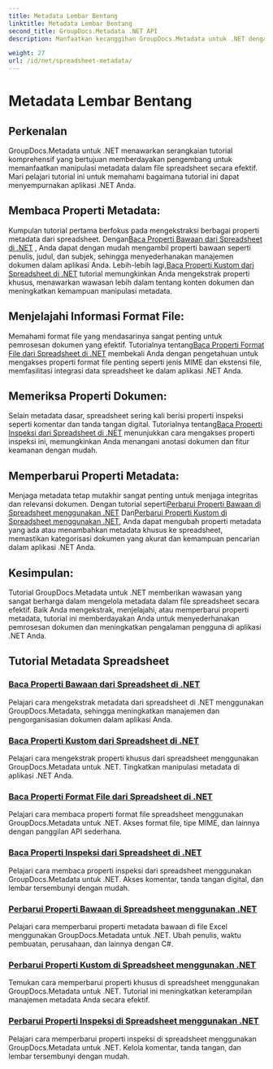 ```yaml
---
title: Metadata Lembar Bentang
linktitle: Metadata Lembar Bentang
second_title: GroupDocs.Metadata .NET API
description: Manfaatkan kecanggihan GroupDocs.Metadata untuk .NET dengan tutorial membaca dan memperbarui properti spreadsheet. Tingkatkan manipulasi metadata di aplikasi .NET Anda.

weight: 27
url: /id/net/spreadsheet-metadata/
---
```


# Metadata Lembar Bentang

## Perkenalan

GroupDocs.Metadata untuk .NET menawarkan serangkaian tutorial komprehensif yang bertujuan memberdayakan pengembang untuk memanfaatkan manipulasi metadata dalam file spreadsheet secara efektif. Mari pelajari tutorial ini untuk memahami bagaimana tutorial ini dapat menyempurnakan aplikasi .NET Anda.

## Membaca Properti Metadata:
Kumpulan tutorial pertama berfokus pada mengekstraksi berbagai properti metadata dari spreadsheet. Dengan[Baca Properti Bawaan dari Spreadsheet di .NET](./read-built-in-properties-spreadsheets/) , Anda dapat dengan mudah mengambil properti bawaan seperti penulis, judul, dan subjek, sehingga menyederhanakan manajemen dokumen dalam aplikasi Anda. Lebih-lebih lagi,[Baca Properti Kustom dari Spreadsheet di .NET](./read-custom-properties-spreadsheets/) tutorial memungkinkan Anda mengekstrak properti khusus, menawarkan wawasan lebih dalam tentang konten dokumen dan meningkatkan kemampuan manipulasi metadata.

## Menjelajahi Informasi Format File:
 Memahami format file yang mendasarinya sangat penting untuk pemrosesan dokumen yang efektif. Tutorialnya tentang[Baca Properti Format File dari Spreadsheet di .NET](./read-file-format-properties-spreadsheets/) membekali Anda dengan pengetahuan untuk mengakses properti format file penting seperti jenis MIME dan ekstensi file, memfasilitasi integrasi data spreadsheet ke dalam aplikasi .NET Anda.

## Memeriksa Properti Dokumen:
Selain metadata dasar, spreadsheet sering kali berisi properti inspeksi seperti komentar dan tanda tangan digital. Tutorialnya tentang[Baca Properti Inspeksi dari Spreadsheet di .NET](./read-inspection-properties-spreadsheets/) menunjukkan cara mengakses properti inspeksi ini, memungkinkan Anda menangani anotasi dokumen dan fitur keamanan dengan mudah.

## Memperbarui Properti Metadata:
 Menjaga metadata tetap mutakhir sangat penting untuk menjaga integritas dan relevansi dokumen. Dengan tutorial seperti[Perbarui Properti Bawaan di Spreadsheet menggunakan .NET](./update-built-in-properties-spreadsheets/) Dan[Perbarui Properti Kustom di Spreadsheet menggunakan .NET](./update-custom-properties-spreadsheets/), Anda dapat mengubah properti metadata yang ada atau menambahkan metadata khusus ke spreadsheet, memastikan kategorisasi dokumen yang akurat dan kemampuan pencarian dalam aplikasi .NET Anda.

## Kesimpulan:
Tutorial GroupDocs.Metadata untuk .NET memberikan wawasan yang sangat berharga dalam mengelola metadata dalam file spreadsheet secara efektif. Baik Anda mengekstrak, menjelajahi, atau memperbarui properti metadata, tutorial ini memberdayakan Anda untuk menyederhanakan pemrosesan dokumen dan meningkatkan pengalaman pengguna di aplikasi .NET Anda.

## Tutorial Metadata Spreadsheet
### [Baca Properti Bawaan dari Spreadsheet di .NET](./read-built-in-properties-spreadsheets/)
Pelajari cara mengekstrak metadata dari spreadsheet di .NET menggunakan GroupDocs.Metadata, sehingga meningkatkan manajemen dan pengorganisasian dokumen dalam aplikasi Anda.
### [Baca Properti Kustom dari Spreadsheet di .NET](./read-custom-properties-spreadsheets/)
Pelajari cara mengekstrak properti khusus dari spreadsheet menggunakan GroupDocs.Metadata untuk .NET. Tingkatkan manipulasi metadata di aplikasi .NET Anda.
### [Baca Properti Format File dari Spreadsheet di .NET](./read-file-format-properties-spreadsheets/)
Pelajari cara membaca properti format file spreadsheet menggunakan GroupDocs.Metadata untuk .NET. Akses format file, tipe MIME, dan lainnya dengan panggilan API sederhana.
### [Baca Properti Inspeksi dari Spreadsheet di .NET](./read-inspection-properties-spreadsheets/)
Pelajari cara membaca properti inspeksi dari spreadsheet menggunakan GroupDocs.Metadata untuk .NET. Akses komentar, tanda tangan digital, dan lembar tersembunyi dengan mudah.
### [Perbarui Properti Bawaan di Spreadsheet menggunakan .NET](./update-built-in-properties-spreadsheets/)
Pelajari cara memperbarui properti metadata bawaan di file Excel menggunakan GroupDocs.Metadata untuk .NET. Ubah penulis, waktu pembuatan, perusahaan, dan lainnya dengan C#.
### [Perbarui Properti Kustom di Spreadsheet menggunakan .NET](./update-custom-properties-spreadsheets/)
Temukan cara memperbarui properti khusus di spreadsheet menggunakan GroupDocs.Metadata untuk .NET. Tutorial ini meningkatkan keterampilan manajemen metadata Anda secara efektif.
### [Perbarui Properti Inspeksi di Spreadsheet menggunakan .NET](./update-inspection-properties-spreadsheets/)
Pelajari cara memperbarui properti inspeksi di spreadsheet menggunakan GroupDocs.Metadata untuk .NET. Kelola komentar, tanda tangan, dan lembar tersembunyi dengan mudah.